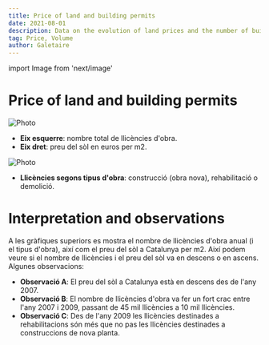 ```yaml
---
title: Price of land and building permits
date: 2021-08-01
description: Data on the evolution of land prices and the number of building permits, depending on whether they are for new construction, renovations or demolitions.
tag: Price, Volume
author: Galetaire
---
```


import Image from 'next/image'

# Price of land and building permits

<Image
  src="/images/llicenciesobra.png"
  alt="Photo"
  width={726}
  height={457}
  priority
  className="next-image"
/>

- **Eix esquerre**: nombre total de llicències d'obra.
- **Eix dret**: preu del sòl en euros per m2.

<Image
  src="/images/tipusobra.png"
  alt="Photo"
  width={726}
  height={457}
  priority
  className="next-image"
/>

- **Llicències segons tipus d'obra**: construcció (obra nova), rehabilitació o demolició.

# Interpretation and observations

A les gràfiques superiors es mostra el nombre de llicències d'obra anual (i el tipus d'obra), així com el preu del sòl a Catalunya per m2. Així podem veure si el nombre de llicències i el preu del sòl va en descens o en ascens. Algunes observacions:

- **Observació A**: El preu del sòl a Catalunya està en descens des de l'any 2007.
- **Observació B**: El nombre de llicències d'obra va fer un fort crac entre l'any 2007 i 2009, passant de 45 mil llicències a 10 mil llicències.
- **Observació C**: Des de l'any 2009 les llicències destinades a rehabilitacions són més que no pas les llicències destinades a construccions de nova planta.
